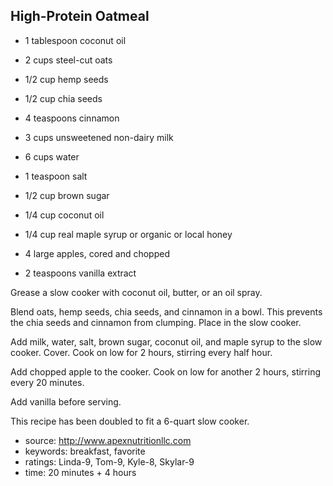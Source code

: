 High-Protein Oatmeal
--------------------

- 1 tablespoon coconut oil

- 2 cups steel-cut oats
- 1/2 cup hemp seeds
- 1/2 cup chia seeds
- 4 teaspoons cinnamon

- 3 cups unsweetened non-dairy milk
- 6 cups water
- 1 teaspoon salt
- 1/2 cup brown sugar
- 1/4 cup coconut oil
- 1/4 cup real maple syrup or organic or local honey

- 4 large apples, cored and chopped

- 2 teaspoons vanilla extract

Grease a slow cooker with coconut oil, butter, or an oil spray.

Blend oats, hemp seeds, chia seeds, and cinnamon in a bowl.  This
prevents the chia seeds and cinnamon from clumping.  Place in the slow
cooker.

Add milk, water, salt, brown sugar, coconut oil, and maple syrup to
the slow cooker.  Cover.  Cook on low for 2 hours, stirring every half
hour.

Add chopped apple to the cooker.  Cook on low for another 2 hours,
stirring every 20 minutes.

Add vanilla before serving.

This recipe has been doubled to fit a 6-quart slow cooker.

- source: http://www.apexnutritionllc.com
- keywords: breakfast, favorite
- ratings: Linda-9, Tom-9, Kyle-8, Skylar-9
- time: 20 minutes + 4 hours

